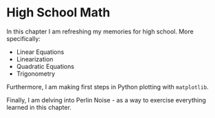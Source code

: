 # High School Math
In this chapter I am refreshing my memories for high school. More specifically:
* Linear Equations
* Linearization
* Quadratic Equations
* Trigonometry

Furthermore, I am making first steps in Python plotting with `matplotlib`.

Finally, I am delving into Perlin Noise - as a way to exercise everything learned in this chapter.
